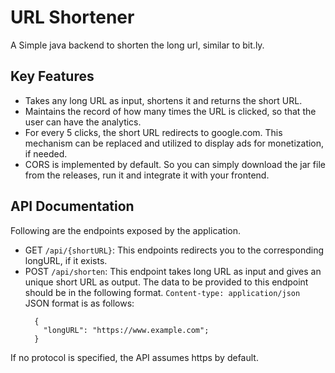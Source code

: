 # URL Shortener
A Simple java backend to shorten the long url, similar to bit.ly.
## Key Features
<ul>
  <li>
    Takes any long URL as input, shortens it and returns the short URL.
  </li>
  <li>
    Maintains the record of how many times the URL is clicked, so that the user can have the analytics.
  </li>
  <li>
    For every 5 clicks, the short URL redirects to google.com. This mechanism can be replaced and utilized to display ads for monetization, if needed.
  </li>
  <li>
    CORS is implemented by default. So you can simply download the jar file from the releases, run it and integrate it with your frontend.
  </li>
</ul>

## API Documentation
Following are the endpoints exposed by the application.
<ul>
  <li>
    GET <code>/api/{shortURL}</code>: This endpoints redirects you to the corresponding longURL, if it exists.
  </li>
  <li>
    POST <code>/api/shorten</code>: This endpoint takes long URL as input and gives an unique short URL as output. The data to be provided to this endpoint should be in the following format.
    <code>Content-type: application/json</code>
    JSON format is as follows:
    
      {
        "longURL": "https://www.example.com";
      }

  </li>
</ul>
If no protocol is specified, the API assumes https by default.

